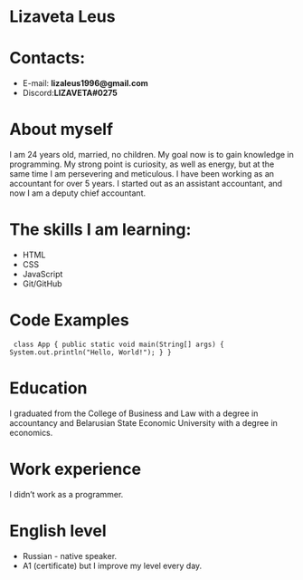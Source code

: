 # Lizaveta Leus
# Contacts:
* E-mail: __lizaleus1996@gmail.com__
* Discord:__LIZAVETA#0275__
# About myself
I am 24 years old, married, no children. 
My goal now is to gain knowledge in programming. My strong point is curiosity, as well as energy, but at the same time I am persevering and meticulous. I have been working as an accountant for over 5 years. I started out as an assistant accountant, and now I am a deputy chief accountant.
# The skills I am learning:
* HTML
* CSS
* JavaScript
* Git/GitHub
# Code Examples
`` 
   class App {
      public static void main(String[] args) {
          System.out.println("Hello, World!");
      }
   }    
``
# Education
I graduated from the College of Business and Law with a degree in accountancy and Belarusian State Economic University with a degree in economics.
# Work experience
I didn’t work as a programmer.
# English level 
* Russian - native speaker.
* A1 (certificate) but I improve my level every day.